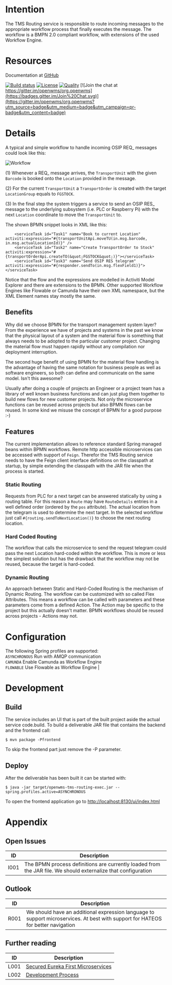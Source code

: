 # Intention
The TMS Routing service is responsible to route incoming messages to the appropriate
workflow process that finally executes the message. The workflow is a BMPN 2.0 compliant
workflow, with extensions of the used Workflow Engine.

# Resources
Documentation at [GitHub](https://github.com/openwms/org.openwms.tms.routing/wiki)

[![Build status](https://travis-ci.com/openwms/org.openwms.tms.routing.svg?style=flat-square)](https://travis-ci.com/openwms/org.openwms.tms.routing)
[![License](https://img.shields.io/badge/License-Apache%202.0-blue.svg)](LICENSE)
[![Quality](https://sonarcloud.io/api/project_badges/measure?project=org.openwms:org.openwms.tms.routing&metric=alert_status)](https://sonarcloud.io/dashboard?id=org.openwms:org.openwms.tms.routing)
[![Join the chat at https://gitter.im/openwms/org.openwms](https://badges.gitter.im/Join%20Chat.svg)](https://gitter.im/openwms/org.openwms?utm_source=badge&utm_medium=badge&utm_campaign=pr-badge&utm_content=badge)

# Details

A typical and simple workflow to handle incoming OSIP REQ_ messages could look like this:

![Workflow][1]
 
(1) Whenever a REQ_ message arrives, the `TransportUnit` with the given `Barcode` is
booked onto the `Location` provided in the message.

(2) For the current `TransportUnit` a `TransportOrder` is created with the target 
`LocationGroup` equals to `FGSTOCK`.

(3) In the final step the system triggers a service to send an OSIP RES_ message to the
underlying subsystem (i.e. PLC or Raspberry Pi) with the next `Location` coordinate to
move the `TransportUnit` to.

The shown BPMN snippet looks in XML like this:

```
    <serviceTask id="Task1" name="Book to current Location" activiti:expression="#{transportUnitApi.moveTU(in.msg.barcode, in.msg.actualLocationId)}" />
    <serviceTask id="Task2" name="Create TransportOrder to Stock" activiti:expression="#{transportOrderApi.createTO(&quot;FGSTOCK&quot;)}"></serviceTask>
    <serviceTask id="Task3" name="Send OSIP RES telegram" activiti:expression="#{responder.sendTo(in.msg.flexField1)}"></serviceTask>
```

Notice that the flow and the expressions are modelled in Activiti Model Explorer and there
are extensions to the BPMN. Other supported Workflow Engines like Flowable or Camunda have
their own XML namespace, but the XML Element names stay mostly the same.

## Benefits

Why did we choose BPMN for the transport management system layer? From the experience we
have of projects and systems in the past we know that the physical layout of a system and
the material flow is something that always needs to be adopted to the particular customer
project. Changing the material flow must happen rapidly without any compilation nor
deployment interruption.

The second huge benefit of using BPMN for the material flow handling is the advantage of 
having the same notation for business people as well as software engineers, so both can
define and communicate on the same model. Isn't this awesome?

Usually after doing a couple of projects an Engineer or a project team has a library of
well known business functions and can just plug them together to build new flows for new
customer projects. Not only the microservice functions can be reused across projects but
also BPMN flows can be reused.
In some kind we misuse the concept of BPMN for a good purpose :-)

## Features

The current implementation allows to reference standard Spring managed beans within BPMN
workflows. Remote http accessible microservices can be accessed with support of `Feign`.
Therefor the TMS Routing service needs to have the Feign client interface definitions on
the classpath at startup, by simple extending the classpath with the JAR file when the 
process is started.

### Static Routing

Requests from PLC for a next target can be answered statically by using a routing table.
For this reason a `Route` may have `RouteDetails` entries in a well defined order (ordered
by the `pos` attribute). The actual location from the telegram is used to determine the
next target. In the selected workflow just call `#{routing.sendToNextLocation()}` to
choose the next routing location.

### Hard Coded Routing

The workflow that calls the microservice to send the request telegram could pass the next
Location hard-coded within the workflow. This is more or less the simplest solution but
has the drawback that the workflow may not be reused, because the target is hard-coded.
 
### Dynamic Routing

An approach between Static and Hard-Coded Routing is the mechanism of Dynamic Routing. The
workflow can be customized with so called Flex Attributes. This means a workflow can be
called with parameters and these parameters come from a defined Action. The Action may be
specific to the project but this actually doesn't matter. BPMN workflows should be reused
across projects - Actions may not.

# Configuration

The following Spring profiles are supported:                       
`ASYNCHRONOUS` Run with AMQP communication                      
`CAMUNDA` Enable Camunda as Workflow Engine                    
`FLOWABLE` Use Flowable as Workflow Engine |

# Development

## Build

The service includes an UI that is part of the built project aside the actual service
code.build. To build a deliverable JAR file that contains the backend and the frontend call:
```
$ mvn package -Pfrontend
```

To skip the frontend part just remove the -P parameter.

## Deploy

After the deliverable has been built it can be started with:
```
$ java -jar target/openwms-tms-routing-exec.jar --spring.profiles.active=ASYNCHRONOUS
```

To open the frontend application go to [http://localhost:8130/ui/index.html](http://localhost:8130/ui/index.html)
 

# Appendix

## Open Issues

ID   | Description
---- | -----------
I001 | The BPMN process definitions are currently loaded from the JAR file. We should externalize that configuration

## Outlook

ID   | Description
---- | -----------
R001 | We should have an additional expression language to support microservices. At best with support for HATEOS for better navigation

## Further reading

ID   | Description
---- | -----------
L001 | [Secured Eureka First Microservices](https://github.com/openwms/org.openwms/wiki/Secured-Eureka-First-services-on-Heroku)
L002 | [Development Process](src/site/markdown/development.md)

[1]: src/site/resources/images/workflow.png

